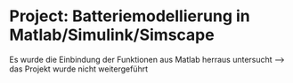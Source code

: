 # Project: Batteriemodellierung in Matlab/Simulink/Simscape

Es wurde die Einbindung der Funktionen aus Matlab herraus untersucht --> das Projekt wurde nicht weitergeführt
